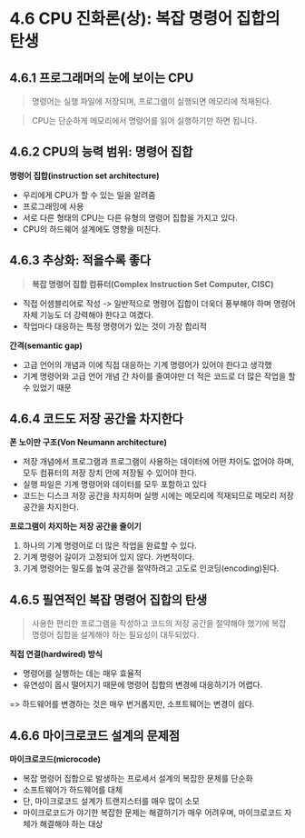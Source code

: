 # 4.6 CPU 진화론(상): 복잡 명령어 집합의 탄생

## 4.6.1 프로그래머의 눈에 보이는 CPU

> 명령어는 실행 파일에 저장되며, 프로그램이 실행되면 메모리에 적재된다.

> CPU는 단순하게 메모리에서 명령어를 읽어 실행하기만 하면 됩니다.

## 4.6.2 CPU의 능력 범위: 명령어 집합

**명령어 집합(instruction set architecture)**

- 우리에게 CPU가 할 수 있는 일을 알려줌
- 프로그래밍에 사용
- 서로 다른 형태의 CPU는 다른 유형의 명령어 집합을 가지고 있다.
- CPU의 하드웨어 설계에도 영향을 미친다.

## 4.6.3 추상화: 적을수록 좋다

> **복잡 명령어 집합 컴퓨터(Complex Instruction Set Computer, CISC)**

- 직접 어셈블리어로 작성 -> 일반적으로 명령어 집합이 더욱더 풍부해야 하며 명령어 자체 기능도 더 강력해야 한다고 여겼다.
- 작업마다 대응하는 특정 명령어가 있는 것이 가장 합리적

**간격(semantic gap)**

- 고급 언어의 개념과 이에 직접 대응하는 기계 명령어가 있어야 한다고 생각했
- 기계 명령어와 고급 언어 개념 간 차이를 줄여야만 더 적은 코드로 더 많은 작업을 할 수 있었기 때문

## 4.6.4 코드도 저장 공간을 차지한다

**폰 노이만 구조(Von Neumann architecture)**

- 저장 개념에서 프로그램과 프로그램이 사용하는 데이터에 어떤 차이도 없어야 하며, 모두 컴퓨터의 저장 장치 안에 저장될 수 있어야 한다.
- 실행 파일은 기계 명령어와 데이터를 모두 포함하고 있다
- 코드는 디스크 저장 공간을 차지하며 실행 시에는 메모리에 적재되므로 메모리 저장 공간을 차지한다.

**프로그램이 차지하는 저장 공간을 줄이기**

1. 하나의 기계 명령어로 더 많은 작업을 완료할 수 있다.
2. 기계 명령어 길이가 고정되어 있지 않다. 가변적이다.
3. 기계 명령어는 밀도를 높여 공간을 절약하려고 고도로 인코딩(encoding)된다.

## 4.6.5 필연적인 복잡 명령어 집합의 탄생

> 사용한 편리한 프로그램을 작성하고 코드의 저장 공간을 절약해야 했기에 복잡 명령어 집합을 설계해야 하는 필요성이 대두되었다.

**직접 연결(hardwired) 방식**

- 명령어를 실행하는 데는 매우 효율적
- 유연성이 몹시 떨어지기 때문에 명령어 집합의 변경에 대응하기가 어렵다.

=> 하드웨어를 변경하는 것은 매우 번거롭지만, 소프트웨어는 변경이 쉽다.

## 4.6.6 마이크로코드 설계의 문제점

**마이크로코드(microcode)**

- 복잡 명령어 집합으로 발생하는 프로세서 설계의 복잡한 문제를 단순화
- 소프트웨어가 하드웨어를 대체
- 단, 마이크로코드 설계가 트랜지스터를 매우 많이 소모
- 마이크로코드가 야기한 복잡한 문제는 해결하기가 매우 어려우며, 마이크로코드 자체가 해결해야 하는 대상
